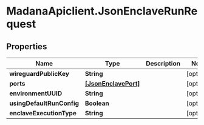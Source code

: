 # MadanaApiclient.JsonEnclaveRunRequest

## Properties

Name | Type | Description | Notes
------------ | ------------- | ------------- | -------------
**wireguardPublicKey** | **String** |  | [optional] 
**ports** | [**[JsonEnclavePort]**](JsonEnclavePort.md) |  | [optional] 
**environmentUUID** | **String** |  | [optional] 
**usingDefaultRunConfig** | **Boolean** |  | [optional] 
**enclaveExecutionType** | **String** |  | [optional] 


